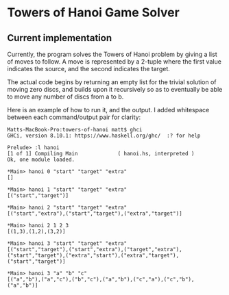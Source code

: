 # Towers of Hanoi Game Solver

## Current implementation

Currently, the program solves the Towers of Hanoi problem by giving a list of moves to follow. A move is represented by a 2-tuple where the first value indicates the source, and the second indicates the target. 

The actual code begins by returning an empty list for the trivial solution of moving zero discs, and builds upon it recursively so as to eventually be able to move any number of discs from a to b.

Here is an example of how to run it, and the output. I added whitespace between each command/output pair for clarity:

```
Matts-MacBook-Pro:towers-of-hanoi matt$ ghci
GHCi, version 8.10.1: https://www.haskell.org/ghc/  :? for help

Prelude> :l hanoi
[1 of 1] Compiling Main             ( hanoi.hs, interpreted )
Ok, one module loaded.

*Main> hanoi 0 "start" "target" "extra"
[]

*Main> hanoi 1 "start" "target" "extra"
[("start","target")]

*Main> hanoi 2 "start" "target" "extra"
[("start","extra"),("start","target"),("extra","target")]

*Main> hanoi 2 1 2 3
[(1,3),(1,2),(3,2)]

*Main> hanoi 3 "start" "target" "extra"
[("start","target"),("start","extra"),("target","extra"),("start","target"),("extra","start"),("extra","target"),("start","target")]

*Main> hanoi 3 "a" "b" "c"
[("a","b"),("a","c"),("b","c"),("a","b"),("c","a"),("c","b"),("a","b")]
